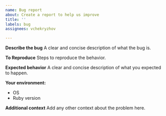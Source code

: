 ```yaml
---
name: Bug report
about: Create a report to help us improve
title: ''
labels: bug
assignees: vchekryzhov

---
```


**Describe the bug**
A clear and concise description of what the bug is.

**To Reproduce**
Steps to reproduce the behavior.

**Expected behavior**
A clear and concise description of what you expected to happen.

**Your environment:**
- OS
- Ruby version

**Additional context**
Add any other context about the problem here.